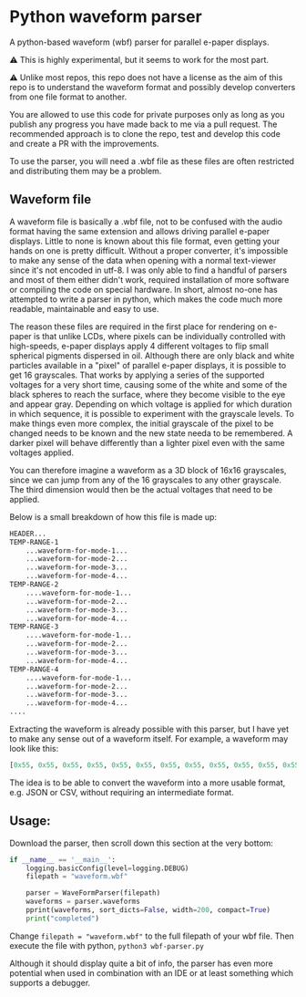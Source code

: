 # Python waveform parser
A python-based waveform (wbf) parser for parallel e-paper displays. 

⚠️ This is highly experimental, but it seems to work for the most part.

⚠️ Unlike most repos, this repo does not have a license as the aim of this repo is to understand the waveform format and possibly develop converters from one file format to another. 

You are allowed to use this code for private purposes only as long as you publish any progress you have made back to me via a pull request. The recommended approach is to clone the repo, test and develop this code and create a PR with the improvements.

To use the parser, you will need a .wbf file as these files are often restricted and distributing them may be a problem.


## Waveform file
A waveform file is basically a .wbf file, not to be confused with the audio format having the same extension and allows driving parallel e-paper displays. 
Little to none is known about this file format, even getting your hands on one is pretty difficult. 
Without a proper converter, it's impossible to make any sense of the data when opening with a normal text-viewer since it's not encoded in utf-8. I was only able to find a handful of parsers and most of them either didn't work, required installation of more software or compiling the code on special hardware. In short, almost no-one has attempted to write a parser in python, which makes the code much more readable, maintainable and easy to use. 

The reason these files are required in the first place for rendering on e-paper is that unlike LCDs, where pixels can be individually controlled with high-speeds, e-paper displays apply 4 different voltages to flip small spherical pigments dispersed in oil. Although there are only black and white particles available in a "pixel" of parallel e-paper displays, it is possible to get 16 grayscales. That works by applying a series of the supported voltages for a very short time, causing some of the white and some of the black spheres to reach the surface, where they become visible to the eye and appear gray. Depending on which voltage is applied for which duration in which sequence, it is possible to experiment with the grayscale levels. To make things even more complex, the initial grayscale of the pixel to be changed needs to be known and the new state needa to be remembered. A darker pixel will behave differently than a lighter pixel even with the same voltages applied. 

You can therefore imagine a waveform as a 3D block of 16x16 grayscales, since we can jump from any of the 16 grayscales to any other grayscale. The third dimension would then be the actual voltages that need to be applied.


Below is a small breakdown of how this file is made up:
```txt
HEADER...
TEMP-RANGE-1
    ...waveform-for-mode-1...
    ...waveform-for-mode-2...
    ...waveform-for-mode-3...
    ...waveform-for-mode-4...
TEMP-RANGE-2
    ....waveform-for-mode-1...
    ...waveform-for-mode-2...
    ...waveform-for-mode-3...
    ...waveform-for-mode-4...
TEMP-RANGE-3
    ....waveform-for-mode-1...
    ...waveform-for-mode-2...
    ...waveform-for-mode-3...
    ...waveform-for-mode-4...
TEMP-RANGE-4
    ....waveform-for-mode-1...
    ...waveform-for-mode-2...
    ...waveform-for-mode-3...
    ...waveform-for-mode-4...
....
```

Extracting the waveform is already possible with this parser, but I have yet to make any sense out of a waveform itself. For example, a waveform may look like this:
```py
[0x55, 0x55, 0x55, 0x55, 0x55, 0x55, 0x55, 0x55, 0x55, 0x55, 0x55, 0x55, 0x55, 0x55, 0x55, 0x55, 0x55, 0x55, 0x00, 0xAA, 0xAA, 0xAA, 0xAA, 0xAA, 0xAA, 0xAA, 0xAA, 0xAA, 0xAA, 0xAA, 0xAA, 0xAA, 0xAA, 0xAA, 0xAA, 0xAA, 0xAA, 0x00, 0xFF, 0x01, 0xB0, 0xB0, 0x70, 0x40, 0x00, 0x00]
```

The idea is to be able to convert the waveform into a more usable format, e.g. JSON or CSV, without requiring an intermediate format.

## Usage:
Download the parser, then scroll down this section at the very bottom:
```py
if __name__ == '__main__':
	logging.basicConfig(level=logging.DEBUG)
	filepath = "waveform.wbf"

	parser = WaveFormParser(filepath)
	waveforms = parser.waveforms
	pprint(waveforms, sort_dicts=False, width=200, compact=True)
	print("completed")
```
Change `filepath = "waveform.wbf"` to the full filepath of your wbf file. Then execute the file with python, `python3 wbf-parser.py`

Although it should display quite a bit of info, the parser has even more potential when used in combination with an IDE or at least something which supports a debugger. 






